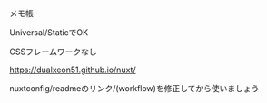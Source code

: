 メモ帳

Universal/StaticでOK

CSSフレームワークなし

https://dualxeon51.github.io/nuxt/

nuxtconfig/readmeのリンク/(workflow)を修正してから使いましょう